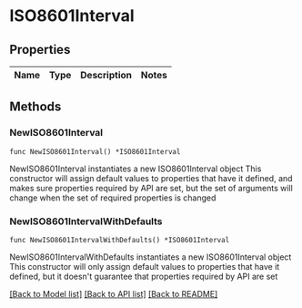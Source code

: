 # ISO8601Interval

## Properties

Name | Type | Description | Notes
------------ | ------------- | ------------- | -------------

## Methods

### NewISO8601Interval

`func NewISO8601Interval() *ISO8601Interval`

NewISO8601Interval instantiates a new ISO8601Interval object
This constructor will assign default values to properties that have it defined,
and makes sure properties required by API are set, but the set of arguments
will change when the set of required properties is changed

### NewISO8601IntervalWithDefaults

`func NewISO8601IntervalWithDefaults() *ISO8601Interval`

NewISO8601IntervalWithDefaults instantiates a new ISO8601Interval object
This constructor will only assign default values to properties that have it defined,
but it doesn't guarantee that properties required by API are set


[[Back to Model list]](../README.md#documentation-for-models) [[Back to API list]](../README.md#documentation-for-api-endpoints) [[Back to README]](../README.md)


